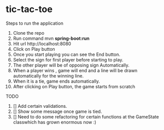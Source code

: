 # tic-tac-toe

Steps to run the application

1. Clone the repo
2. Run command mvn <b>spring-boot:run</b>
3. Hit url http://localhost:8080
4. Click on Play button
5. Once you start playing you can see the End button.
6. Select the sign for first player before starting to play.
7. The other player will be of opposing sign Automatically.
8. When a player wins , game will end and a line will be drawn automatically for the winning line.
9. When it is a tie, game ends automatically.
10. After clicking on Play button, the game starts from scratch


TODO

1. [] Add certain validations.
2. [] Show some message once game is tied.
3. [] Need to do some refactoring for certain functions at the GameState classwhich has grown enormous now :)